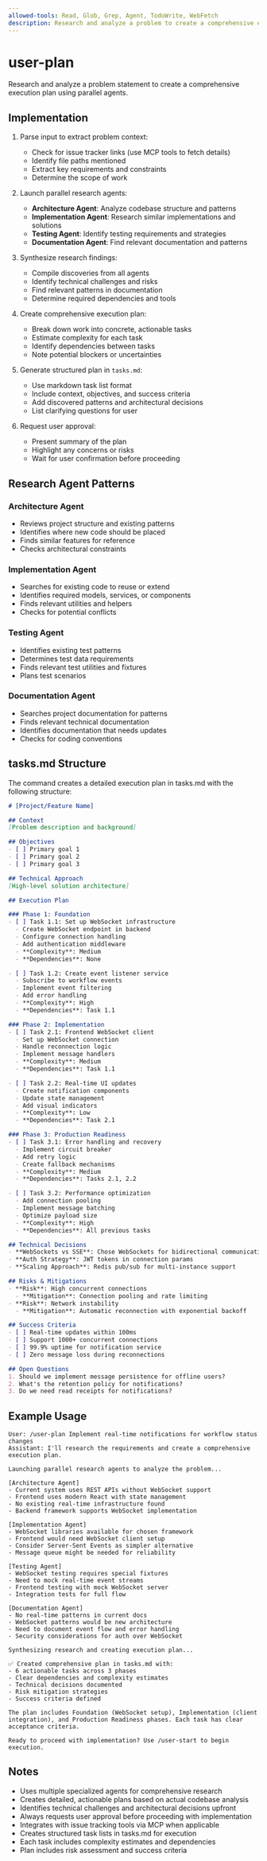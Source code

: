 ```yaml
---
allowed-tools: Read, Glob, Grep, Agent, TodoWrite, WebFetch
description: Research and analyze a problem to create a comprehensive execution plan
---
```


# user-plan

Research and analyze a problem statement to create a comprehensive execution plan using parallel agents.

## Implementation

1. Parse input to extract problem context:
   - Check for issue tracker links (use MCP tools to fetch details)
   - Identify file paths mentioned
   - Extract key requirements and constraints
   - Determine the scope of work

2. Launch parallel research agents:
   - **Architecture Agent**: Analyze codebase structure and patterns
   - **Implementation Agent**: Research similar implementations and solutions
   - **Testing Agent**: Identify testing requirements and strategies
   - **Documentation Agent**: Find relevant documentation and patterns

3. Synthesize research findings:
   - Compile discoveries from all agents
   - Identify technical challenges and risks
   - Find relevant patterns in documentation
   - Determine required dependencies and tools

4. Create comprehensive execution plan:
   - Break down work into concrete, actionable tasks
   - Estimate complexity for each task
   - Identify dependencies between tasks
   - Note potential blockers or uncertainties

5. Generate structured plan in `tasks.md`:
   - Use markdown task list format
   - Include context, objectives, and success criteria
   - Add discovered patterns and architectural decisions
   - List clarifying questions for user

6. Request user approval:
   - Present summary of the plan
   - Highlight any concerns or risks
   - Wait for user confirmation before proceeding

## Research Agent Patterns

### Architecture Agent
- Reviews project structure and existing patterns
- Identifies where new code should be placed
- Finds similar features for reference
- Checks architectural constraints

### Implementation Agent
- Searches for existing code to reuse or extend
- Identifies required models, services, or components
- Finds relevant utilities and helpers
- Checks for potential conflicts

### Testing Agent
- Identifies existing test patterns
- Determines test data requirements
- Finds relevant test utilities and fixtures
- Plans test scenarios

### Documentation Agent
- Searches project documentation for patterns
- Finds relevant technical documentation
- Identifies documentation that needs updates
- Checks for coding conventions

## tasks.md Structure

The command creates a detailed execution plan in tasks.md with the following structure:

```markdown
# [Project/Feature Name]

## Context
[Problem description and background]

## Objectives
- [ ] Primary goal 1
- [ ] Primary goal 2
- [ ] Primary goal 3

## Technical Approach
[High-level solution architecture]

## Execution Plan

### Phase 1: Foundation
- [ ] Task 1.1: Set up WebSocket infrastructure
  - Create WebSocket endpoint in backend
  - Configure connection handling
  - Add authentication middleware
  - **Complexity**: Medium
  - **Dependencies**: None

- [ ] Task 1.2: Create event listener service
  - Subscribe to workflow events
  - Implement event filtering
  - Add error handling
  - **Complexity**: High
  - **Dependencies**: Task 1.1

### Phase 2: Implementation
- [ ] Task 2.1: Frontend WebSocket client
  - Set up WebSocket connection
  - Handle reconnection logic
  - Implement message handlers
  - **Complexity**: Medium
  - **Dependencies**: Task 1.1

- [ ] Task 2.2: Real-time UI updates
  - Create notification components
  - Update state management
  - Add visual indicators
  - **Complexity**: Low
  - **Dependencies**: Task 2.1

### Phase 3: Production Readiness
- [ ] Task 3.1: Error handling and recovery
  - Implement circuit breaker
  - Add retry logic
  - Create fallback mechanisms
  - **Complexity**: Medium
  - **Dependencies**: Tasks 2.1, 2.2

- [ ] Task 3.2: Performance optimization
  - Add connection pooling
  - Implement message batching
  - Optimize payload size
  - **Complexity**: High
  - **Dependencies**: All previous tasks

## Technical Decisions
- **WebSockets vs SSE**: Chose WebSockets for bidirectional communication
- **Auth Strategy**: JWT tokens in connection params
- **Scaling Approach**: Redis pub/sub for multi-instance support

## Risks & Mitigations
- **Risk**: High concurrent connections
  - **Mitigation**: Connection pooling and rate limiting
- **Risk**: Network instability
  - **Mitigation**: Automatic reconnection with exponential backoff

## Success Criteria
- [ ] Real-time updates within 100ms
- [ ] Support 1000+ concurrent connections
- [ ] 99.9% uptime for notification service
- [ ] Zero message loss during reconnections

## Open Questions
1. Should we implement message persistence for offline users?
2. What's the retention policy for notifications?
3. Do we need read receipts for notifications?
```

## Example Usage

```text
User: /user-plan Implement real-time notifications for workflow status changes
Assistant: I'll research the requirements and create a comprehensive execution plan.

Launching parallel research agents to analyze the problem...

[Architecture Agent]
- Current system uses REST APIs without WebSocket support
- Frontend uses modern React with state management
- No existing real-time infrastructure found
- Backend framework supports WebSocket implementation

[Implementation Agent]
- WebSocket libraries available for chosen framework
- Frontend would need WebSocket client setup
- Consider Server-Sent Events as simpler alternative
- Message queue might be needed for reliability

[Testing Agent]
- WebSocket testing requires special fixtures
- Need to mock real-time event streams
- Frontend testing with mock WebSocket server
- Integration tests for full flow

[Documentation Agent]
- No real-time patterns in current docs
- WebSocket patterns would be new architecture
- Need to document event flow and error handling
- Security considerations for auth over WebSocket

Synthesizing research and creating execution plan...

✅ Created comprehensive plan in tasks.md with:
- 6 actionable tasks across 3 phases
- Clear dependencies and complexity estimates
- Technical decisions documented
- Risk mitigation strategies
- Success criteria defined

The plan includes Foundation (WebSocket setup), Implementation (client integration), and Production Readiness phases. Each task has clear acceptance criteria.

Ready to proceed with implementation? Use /user-start to begin execution.
```

## Notes

- Uses multiple specialized agents for comprehensive research
- Creates detailed, actionable plans based on actual codebase analysis
- Identifies technical challenges and architectural decisions upfront
- Always requests user approval before proceeding with implementation
- Integrates with issue tracking tools via MCP when applicable
- Creates structured task lists in tasks.md for execution
- Each task includes complexity estimates and dependencies
- Plan includes risk assessment and success criteria